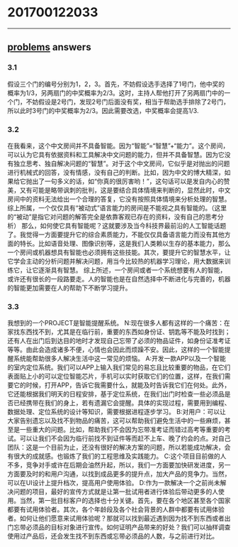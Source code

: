 # 201700122033
---
[problems](https://github.com/Microsoft/ai-edu/tree/master/E-Challenge/ShandongUniversity2019Spring)
answers
---
### 3.1
假设三个门的编号分别为1，2，3。首先，不妨假设选手选择了1号门，他中奖的概率为1/3，另两扇门的中奖概率为2/3。这时，主持人帮他打开了另两扇门中的一个门，不妨假设是2号门，发现2号门后面没有奖，相当于帮助选手排除了2号门，所以此时3号门的中奖概率为2/3。因此需要改选，中奖概率会提高1/3.
### 3.2
   在我看来，这个中文房间并不具备智能。因为“智能”=“智慧”+“能力”。这个房间，可以认为它具有依据资料和工具解决中文问题的能力，但并不具备智慧。因为它没有独立思考、独自解决问题的“智慧”。对于这个中文房间，它似乎是对抛出的问题进行机械式的回答，没有情感，没有自己的判断。比如，因为中文的博大精深，如果给它抛出了一句多义的话，如“你真的很厉害哟！”，这句话可以是发自内心的赞美，又有可能是略带讽刺的批判，这是要结合具体情境来判断的，显然此时，中文房间中的资料无法给出一个合理的答复，它没有按照具体情境来分析处理的智慧。综上所属，一个仅仅具有“被动式”语言能力的房间是不能视之具有智能的。（这里的“被动”是指它对问题的解答完全是依靠客观已存在的资料，没有自己的思考分析）
    那么，如何使它具有智能呢？这就要涉及当今科技界最前沿的人工智能话题了。我觉得一方面要提升它的综合素质能力，不能仅仅具备语言能力而没有其他方面的特长。比如语音处理、图像识别等，这是我们人类赖以生存的基本能力，那么一个房间或机器想具有智能也必须拥有这些技能。其次，要提升它的智慧水平，让它学会主动的分析问题并解决问题，用当今比较热的机器学习理论，用大数据来训练它，让它逐渐具有智慧。
    综上所述，一个房间或者一个系统想要有人的智能，或许还有很长的一段路要走。人的智能也是在自然选择中不断进化与完善的，机器的智能更加需要在人的帮助下不断学习提升。
### 3.3
我想到的一个PROJECT是智能提醒系统。
N:现在很多人都有这样的一个痛苦：在家找东西找不到，尤其是在临行前，重要的东西如身份证、钥匙等不能及时找到；还有人在出门后到达目的地时才发现自己忘带了必须的物品证件，如身份证准考证等等。由此会造成诸多不便，心情也会因此而烦躁不安。因此，这样的一个智能提醒系统能帮助很多人解决生活中这一常见的烦恼。
A:开发一款APP以及一个智能的室内定位系统。我们可以APP上输入我们常见的易忘且比较重要的物品，在它们表面贴上小的可以定位智能芯片，手机可以实时获取它们的位置，这样，在我们需要它的时候，打开APP，告诉它我需要什么，就能及时告诉我它们在何处。此外，它还能根据我们明天的日程安排，基于定位系统，在我们出门时检查一些必须品是否已经携带在我们的身上，若有遗漏它会提醒。具体的实现过程，需要用到编程、数据处理、定位系统的设计等知识，需要根据进程逐步学习。
B:对用户：可以让大家告别遗忘以及找不到物品的痛苦，这可以帮助我们避免生活中的一些麻烦，甚至是一些重大的问题。比如，帮助我们不会因为忘带准考证而错过高考等重要的考试。可以让我们不会因为临行前找不到证件等而赶不上车、晚了约会的点。对自己团队：这是一个目前为止，还没有很好的解决方案的问题，所以若能成功解决，会有很大的成就感。也锻炼了我们的工程思维及实践能力。
C:这个项目目前做的人不多，竞争对手或许在后期会油然升起，所以，我们一方面要加快研发进度，另一方面要及时的和用户沟通，以找到成品更多的提升点，加大产品的竞争力。当然，可以在UI设计上提升档次，提高用户使用体验。
D:作为一款解决一个之前尚未解决问题的项目，最好的宣传方式就是让第一批试用者进行体验后带动更多的人使用。当然，第一批目标客户的选择也十分关键。首先，要在各个地区甚至各个国家都要有试用体验者。其次，各个年龄段及各个社会背景的人群中都要有试用体验者。如何让他们愿意来试用体验呢？那就可以找到最近遇到因为找不到东西或者出门忘带必须品的目标对象进行宣传。如何证明产品带来的好处？我们可以抽样调查使用过产品后，还会发生找不到东西或忘带必须品的人数，与之前进行对比。
